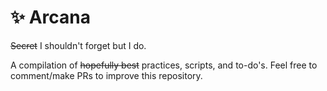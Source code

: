 # ✨ Arcana

~~Secret~~  I shouldn't forget but I do. 

A compilation of ~~hopefully best~~ practices, scripts, and to-do's. Feel free to comment/make PRs to improve this repository.